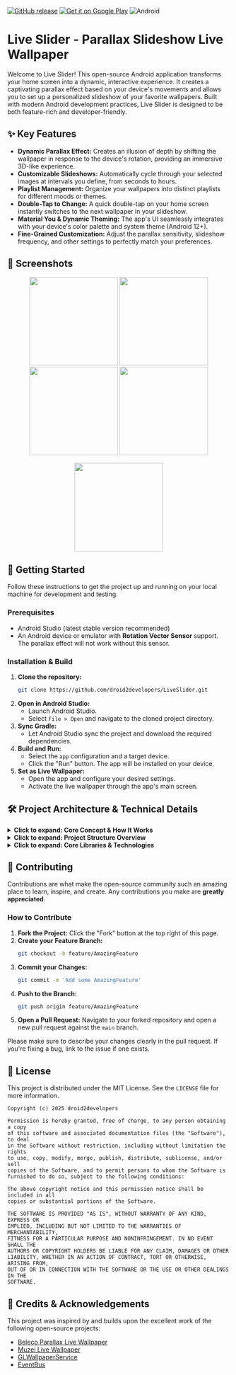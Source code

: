 [![GitHub release](https://img.shields.io/github/v/release/droid2developers/LiveSlider?style=for-the-badge)](https://github.com/droid2developers/LiveSlider/releases/latest)
<a href="https://play.google.com/store/apps/details?id=com.droid2developers.liveslider"><img alt="Get it on Google Play" src="https://img.shields.io/badge/Google_Play-414141?style=for-the-badge&logo=google-play&logoColor=white" /></a>
<img alt="Android" src="https://img.shields.io/badge/Android-3DDC84?style=for-the-badge&logo=android&logoColor=white" />

# Live Slider - Parallax Slideshow Live Wallpaper

Welcome to Live Slider! This open-source Android application transforms your home screen into a dynamic, interactive experience. It creates a captivating parallax effect based on your device's movements and allows you to set up a personalized slideshow of your favorite wallpapers. Built with modern Android development practices, Live Slider is designed to be both feature-rich and developer-friendly.

## ✨ Key Features
- **Dynamic Parallax Effect:** Creates an illusion of depth by shifting the wallpaper in response to the device's rotation, providing an immersive 3D-like experience.
- **Customizable Slideshows:** Automatically cycle through your selected images at intervals you define, from seconds to hours.
- **Playlist Management:** Organize your wallpapers into distinct playlists for different moods or themes.
- **Double-Tap to Change:** A quick double-tap on your home screen instantly switches to the next wallpaper in your slideshow.
- **Material You & Dynamic Theming:** The app's UI seamlessly integrates with your device's color palette and system theme (Android 12+).
- **Fine-Grained Customization:** Adjust the parallax sensitivity, slideshow frequency, and other settings to perfectly match your preferences.

## 📸 Screenshots
<p align="center">
  <img src="screenshots/screenshot_1.png" width="200"/>
  <img src="screenshots/screenshot_2.png" width="200"/>
  <img src="screenshots/screenshot_3.png" width="200"/>
  <img src="screenshots/screenshot_4.png" width="200"/>
</p>
<p align="center">
  <img src="screenshots/screenshot_5.png" width="200"/>
</p>

## 🚀 Getting Started

Follow these instructions to get the project up and running on your local machine for development and testing.

### Prerequisites
- Android Studio (latest stable version recommended)
- An Android device or emulator with **Rotation Vector Sensor** support. The parallax effect will not work without this sensor.

### Installation & Build
1.  **Clone the repository:**
    ```sh
    git clone https://github.com/droid2developers/LiveSlider.git
    ```
2.  **Open in Android Studio:**
    - Launch Android Studio.
    - Select `File > Open` and navigate to the cloned project directory.
3.  **Sync Gradle:**
    - Let Android Studio sync the project and download the required dependencies.
4.  **Build and Run:**
    - Select the `app` configuration and a target device.
    - Click the "Run" button. The app will be installed on your device.
5.  **Set as Live Wallpaper:**
    - Open the app and configure your desired settings.
    - Activate the live wallpaper through the app's main screen.

## 🛠️ Project Architecture & Technical Details

<details>
<summary><strong>Click to expand: Core Concept & How It Works</strong></summary>

### The Core Concept
The fundamental idea behind Live Slider is to create a more engaging and dynamic home screen. The parallax effect is achieved by using the device's orientation sensors to subtly shift the wallpaper. This creates a sense of depth, making it feel like you are looking through a window into a 3D space. Combined with the slideshow feature, the wallpaper becomes a constantly refreshing and personalized element of the user interface.

### How the Parallax Effect is Implemented
1.  **Sensor Data Acquisition:** The `RotationSensor` class registers a listener for the `TYPE_ROTATION_VECTOR` sensor. This sensor provides accurate data about the device's orientation in 3D space.
2.  **Offset Calculation:** The raw sensor data (a quaternion) is processed to determine the device's pitch and roll. These values are then mapped to X and Y offsets. A smoothing filter is applied to prevent jittery movements.
3.  **OpenGL Rendering:** The `LiveWallpaperRenderer` uses OpenGL ES to render the wallpaper. It applies the calculated X and Y offsets to the texture coordinates of the wallpaper image. This shifts the texture on the rendering surface, creating the parallax motion.
4.  **User Control:** The user can adjust the "Parallax Strength" in the settings. This value acts as a multiplier for the calculated offsets, allowing the user to control the intensity of the effect.

</details>

<details>
<summary><strong>Click to expand: Project Structure Overview</strong></summary>

The project follows a standard Android app architecture, separating concerns into different layers.

```
app/src/main/java/com/droid2developers/liveslider/
│
├── adapters/         # RecyclerView adapters for playlists and wallpapers
├── background/       # WorkManager components for background tasks (e.g., slideshow)
├── database/         # Room DB setup, DAOs, entities, and repositories
│   ├── dao/
│   ├── models/
│   └── repository/
├── live_wallpaper/   # Core logic for the live wallpaper service and rendering
│   ├── LiveWallpaperService.java  # The main service entry point
│   ├── LiveWallpaperRenderer.java # Handles all OpenGL rendering
│   └── RotationSensor.java        # Manages sensor data for parallax
├── utils/            # Utility classes for file handling, image manipulation, etc.
├── viewmodel/        # ViewModels for managing UI-related data
└── views/            # Activities, Fragments, and the Application class
    ├── activities/
    └── fragments/
```
</details>

<details>
<summary><strong>Click to expand: Core Libraries & Technologies</strong></summary>

- **GLWallpaperService:** A crucial base class that simplifies the creation of OpenGL-based live wallpapers. It manages the `EGL` context and rendering surface, allowing us to focus on the rendering logic itself.
- **Android Architecture Components:**
    - **ViewModel:** Manages UI-related data in a lifecycle-conscious way, surviving configuration changes.
    - **LiveData:** An observable data holder that respects the lifecycle of UI components.
    - **Room:** A persistence library that provides an abstraction layer over SQLite for robust local data storage. Used for storing wallpaper lists and playlists.
    - **WorkManager:** Manages deferrable, asynchronous background tasks, perfect for scheduling the wallpaper slideshow.
- **Material Components for Android:** Provides modern, customizable UI components that implement the Material Design system, including support for Material You.
- **EventBus:** A publish/subscribe event bus that simplifies communication between components (e.g., from the background service to the UI) without requiring direct dependencies.
- **Glide:** An efficient image loading and caching library that handles loading wallpapers from URIs, resizing, and applying transformations.
- **Kotlin Coroutines:** Used for managing asynchronous operations and background tasks in a structured and concise way, especially within ViewModels and repositories.

</details>

## 🤝 Contributing

Contributions are what make the open-source community such an amazing place to learn, inspire, and create. Any contributions you make are **greatly appreciated**.

### How to Contribute
1.  **Fork the Project:** Click the "Fork" button at the top right of this page.
2.  **Create your Feature Branch:**
    ```sh
    git checkout -b feature/AmazingFeature
    ```
3.  **Commit your Changes:**
    ```sh
    git commit -m 'Add some AmazingFeature'
    ```
4.  **Push to the Branch:**
    ```sh
    git push origin feature/AmazingFeature
    ```
5.  **Open a Pull Request:** Navigate to your forked repository and open a new pull request against the `main` branch.

Please make sure to describe your changes clearly in the pull request. If you're fixing a bug, link to the issue if one exists.

## 📜 License

This project is distributed under the MIT License. See the `LICENSE` file for more information.

```
Copyright (c) 2025 droid2developers

Permission is hereby granted, free of charge, to any person obtaining a copy
of this software and associated documentation files (the "Software"), to deal
in the Software without restriction, including without limitation the rights
to use, copy, modify, merge, publish, distribute, sublicense, and/or sell
copies of the Software, and to permit persons to whom the Software is
furnished to do so, subject to the following conditions:

The above copyright notice and this permission notice shall be included in all
copies or substantial portions of the Software.

THE SOFTWARE IS PROVIDED "AS IS", WITHOUT WARRANTY OF ANY KIND, EXPRESS OR
IMPLIED, INCLUDING BUT NOT LIMITED TO THE WARRANTIES OF MERCHANTABILITY,
FITNESS FOR A PARTICULAR PURPOSE AND NONINFRINGEMENT. IN NO EVENT SHALL THE
AUTHORS OR COPYRIGHT HOLDERS BE LIABLE FOR ANY CLAIM, DAMAGES OR OTHER
LIABILITY, WHETHER IN AN ACTION OF CONTRACT, TORT OR OTHERWISE, ARISING FROM,
OUT OF OR IN CONNECTION WITH THE SOFTWARE OR THE USE OR OTHER DEALINGS IN THE
SOFTWARE.
```

## 🙏 Credits & Acknowledgements
This project was inspired by and builds upon the excellent work of the following open-source projects:
- [Beleco Parallax Live Wallpaper](https://github.com/dklaputa/BelecoLiveWallpaper)
- [Muzei Live Wallpaper](https://github.com/romannurik/muzei/)
- [GLWallpaperService](https://github.com/GLWallpaperService/GLWallpaperService)
- [EventBus](https://github.com/greenrobot/EventBus)
